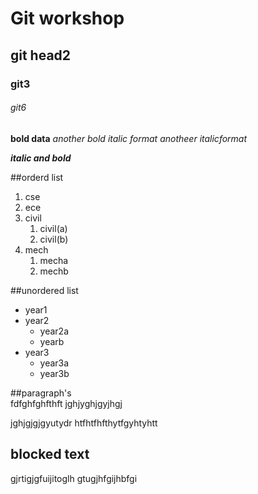 # Git workshop
## git head2
### git3
###### git6
**bold  data**
_another bold_
*italic format*
_anotheer italicformat_

_**italic and bold**_

##orderd list
1. cse
2. ece
3. civil
   1. civil(a)
   2. civil(b)
4. mech   
   1. mecha
   2. mechb 
    
    
##unordered list
-  year1
-  year2
      *  year2a
      *  yearb
-  year3
      *  year3a
      *  year3b
      
      
##paragraph's    
  fdfghfghfthft
  jghjyghjgyjhgj
      
  jghjgjgjgyutydr
  htfhtfhfthytfgyhtyhtt
  
 ## blocked text 
 gjrtigjgfuijitoglh
 gtugjhfgijhbfgi
      
